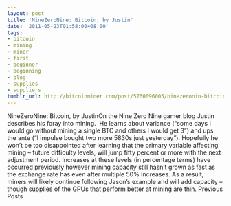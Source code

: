 ```yaml
---
layout: post
title: 'NineZeroNine: Bitcoin, by Justin'
date: '2011-05-23T01:58:00+08:00'
tags:
- bitcoin
- mining
- miner
- first
- beginner
- beginning
- blog
- supplies
- suppliers
tumblr_url: http://bitcoinminer.com/post/5760096005/ninezeronin-bitcoin-mining-by-jason
---
```

NineZeroNine: Bitcoin, by JustinOn the Nine Zero Nine gamer blog Justin describes his foray into mining.  He learns about variance (“some days I would go without mining a single BTC and others I would get 3”) and ups the ante (“I impulse bought two more 5830s just yesterday”).
Hopefully he won’t be too disappointed after learning that the primary variable affecting mining – future difficulty levels, will jump fifty percent or more with the next adjustment period.
Increases at these levels (in percentage terms) have occurred previously however mining capacity still hasn’t grown as fast as the exchange rate has even after multiple 50% increases.
As a result, miners will likely continue following Jason’s example and will add capacity – though supplies of the GPUs that perform better at mining are thin.
Previous Posts
